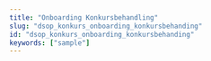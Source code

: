 ```yaml
---
title: "Onboarding Konkursbehandling"
slug: "dsop_konkurs_onboarding_konkursbehanding"
id: "dsop_konkurs_onboarding_konkursbehanding"
keywords: ["sample"]
---
```


<br  />
